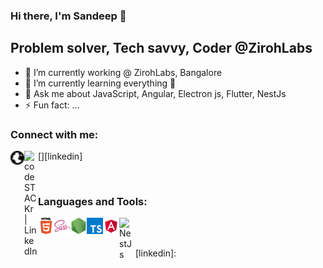 ### Hi there, I'm Sandeep 👋

## Problem solver, Tech savvy, Coder @ZirohLabs
- 🔭 I’m currently working @ ZirohLabs, Bangalore
- 🌱 I’m currently learning everything 🤣
- 💬 Ask me about JavaScript, Angular, Electron js, Flutter, NestJs
- ⚡ Fun fact: ...


### Connect with me:

[<img align="left" alt="Goutam | Github" width="22px" src="https://raw.githubusercontent.com/iconic/open-iconic/master/svg/globe.svg" />][website]
[<img align="left" alt="codeSTACKr | LinkedIn" width="22px" src="https://cdn.jsdelivr.net/npm/simple-icons@v3/icons/linkedin.svg" />][linkedin]

<br />

### Languages and Tools:

<img align="left" alt="HTML5" width="26px" src="https://raw.githubusercontent.com/github/explore/80688e429a7d4ef2fca1e82350fe8e3517d3494d/topics/html/html.png" />
<img align="left" alt="Sass" width="26px" src="https://raw.githubusercontent.com/github/explore/80688e429a7d4ef2fca1e82350fe8e3517d3494d/topics/sass/sass.png" />
<img align="left" alt="Node.js" width="26px" src="https://raw.githubusercontent.com/github/explore/80688e429a7d4ef2fca1e82350fe8e3517d3494d/topics/nodejs/nodejs.png" />
<img align="left" alt="Typescript" width="26px" src="https://raw.githubusercontent.com/github/explore/80688e429a7d4ef2fca1e82350fe8e3517d3494d/topics/typescript/typescript.png" />
<img align="left" alt="Angular" width="26px" src="https://raw.githubusercontent.com/github/explore/80688e429a7d4ef2fca1e82350fe8e3517d3494d/topics/angular/angular.png" />
<img align="left" alt="NestJs" width="26px" src="https://avatars1.githubusercontent.com/u/28507035?s=200&v=4" />


<br />
<br />

[website]: https://github.com/goutamdh
[linkedin]: 

<!--
**GoutamZiroh/GoutamZiroh** is a ✨ _special_ ✨ repository because its `README.md` (this file) appears on your GitHub profile.
-->
